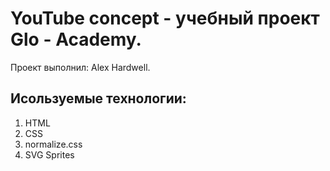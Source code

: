 # YouTube concept - учебный проект Glo - Academy.

 Проект выполнил: Alex Hardwell.


## Исользуемые технологии:
1) HTML
2) CSS
3) normalize.css
4) SVG Sprites
